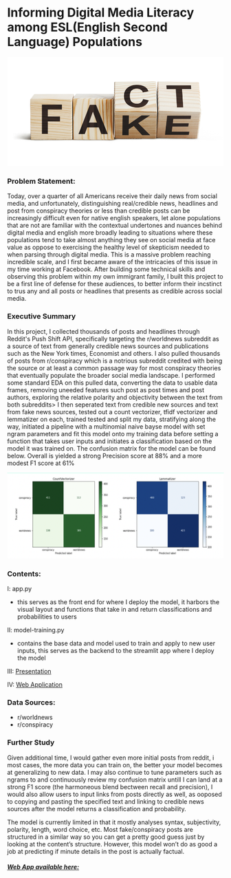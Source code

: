 # Informing Digital Media Literacy among ESL(English Second Language) Populations 

![text](https://github.com/akamdem/digital-literacy-project/blob/main/misinformation.png)

### Problem Statement:
Today, over a quarter of all Americans receive their daily news from social media, and unfortunately, distinguishing real/credible news, headlines and post from conspiracy theories or less than credible posts can be increasingly difficult even for native english speakers, let alone populations that are not are familiar with the contextual undertones and nuances behind digital media and english more broadly leading to situations where these populations tend to take almost anything they see on social media at face value as oppose to exercising the healthy level of skepticism needed to when parsing through digital media. This is a massive problem reaching incredible scale, and I first became aware of the intricacies of this issue in my time working at Facebook. After building some technical skills and observing this problem within my own immigrant family, I built this project to be a first line of defense for these audiences, to better inform their incstinct to trus any and all posts or headlines that presents as credible across social media.

### Executive Summary
In this project, I collected thousands of posts and headlines through Reddit's Push Shift API, specifically targeting the r/worldnews subreddit as a source of text from generally credible news sources and publications such as the New York times, Economist and others. I also pulled thousands of posts from r/conspiracy which is a notrious subreddit credited with being the source or at least a common passage way for most conspiracy theories that eventually populate the broader social media landscape. I performed some standard EDA on this pulled data, converting the data to usable data frames, removing uneeded features such post as post times and post authors, exploring the relative polarity and objectivity between the text from both subreddits> I then seperated text from credible new sources and text from fake news sources, tested out a count vectorizer, tfidf vectorizer and lemmatizer on each, trained tested and split my data, stratifying along the way, initiated a pipeline with a multinomial naive bayse model with set ngram parameters and fit this model onto my training data before setting a function that takes user inputs and initiates a classification based on the model it was trained on. The confusion matrix for the model can be found below. Overall is yielded a strong Precision score at 88% and a more modest F1 score at 61% 

![text](https://github.com/akamdem/digital-literacy-project/blob/main/ConfusionMatrix.png)

### Contents:
I: app.py 
- this serves as the front end for where I deploy the model, it harbors the visual layout and functions that take in and return classifications and probabilities to users

II: model-training.py 
- contains the base data and model used to train and apply to new user inputs, this serves as the backend to the streamlit app where I deploy the model

III: [Presentation](https://docs.google.com/presentation/d/1ies7K6b3VlwlCfaWNGyr70nYlU0IDkbJOGiLuh-3haM/edit?usp=sharing)

IV: [Web Application](https://share.streamlit.io/akamdem/misinfo/main/app.py)


### Data Sources:
- r/worldnews
- r/conspiracy


### Further Study
Given additional time, I would gather even more initial posts from reddit, i most cases, the more data you can train on, the better your model becomes at generalizing to new data. I may also continue to tune parameters such as ngrams to and continuously review my confusion matrix untill I can land at a strong F1 score (the harmoneous blend bectween recall and precision), I would also allow users to input links from posts directly as well, as ooposed to copying and pasting the specified text and linking to credible news sources after the model returns a classification and probability. 

The model is currently limited in that it mostly analyses syntax, subjectivity, polarity, length, word choice, etc. Most fake/conspiracy posts are structured in a similar way so you can get a pretty good guess just by looking at the content’s structure. However, this model won’t do as good a job at predicting if minute details in the post is actually factual.

##### [Web App available here:](https://share.streamlit.io/akamdem/misinfo/main/app.py)

